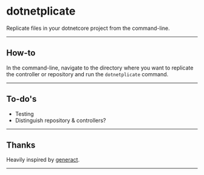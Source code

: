 # dotnetplicate
Replicate files in your dotnetcore project from the command-line.

---

## How-to
In the command-line, navigate to the directory where you want to replicate the controller or repository and run the `dotnetplicate` command.

---

## To-do's
- Testing
- Distinguish repository & controllers?

---

## Thanks
Heavily inspired by [generact].

---
  [generact]: <https://github.com/diegohaz/generact/>
